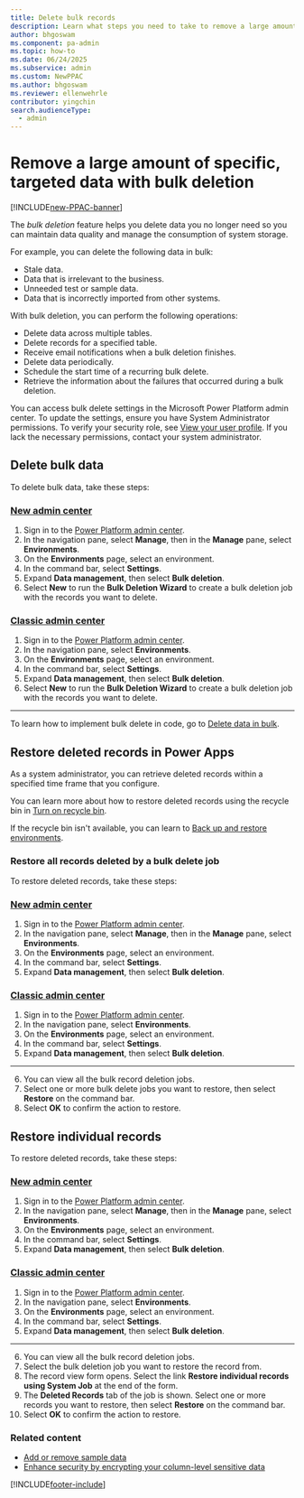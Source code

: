 ```yaml
---
title: Delete bulk records 
description: Learn what steps you need to take to remove a large amount of specific, targeted data with bulk deletion.
author: bhgoswam 
ms.component: pa-admin
ms.topic: how-to
ms.date: 06/24/2025
ms.subservice: admin
ms.custom: NewPPAC
ms.author: bhgoswam
ms.reviewer: ellenwehrle
contributor: yingchin
search.audienceType: 
  - admin
---
```

# Remove a large amount of specific, targeted data with bulk deletion

[!INCLUDE[new-PPAC-banner](~/includes/new-PPAC-banner.md)]

The *bulk deletion* feature helps you delete data you no longer need so you can maintain data quality and manage the consumption of system storage.  
  
 For example, you can delete the following data in bulk:  
  
- Stale data.  
- Data that is irrelevant to the business.
- Unneeded test or sample data.  
- Data that is incorrectly imported from other systems.  
  
With bulk deletion, you can perform the following operations:  
  
- Delete data across multiple tables.
- Delete records for a specified table.
- Receive email notifications when a bulk deletion finishes.
- Delete data periodically.
- Schedule the start time of a recurring bulk delete.
- Retrieve the information about the failures that occurred during a bulk deletion.  

You can access bulk delete settings in the Microsoft Power Platform admin center. To update the settings, ensure you have System Administrator permissions. To verify your security role, see [View your user profile](/powerapps/user/view-your-user-profile). If you lack the necessary permissions, contact your system administrator.
  
## Delete bulk data

To delete bulk data, take these steps:

### [New admin center](#tab/new)

1. Sign in to the [Power Platform admin center](https://admin.powerplatform.microsoft.com/).
1. In the navigation pane, select **Manage**, then in the **Manage** pane, select **Environments**.
1. On the **Environments** page, select an environment.
1. In the command bar, select **Settings**.
1. Expand **Data management**, then select **Bulk deletion**.
1. Select **New** to run the **Bulk Deletion Wizard** to create a bulk deletion job with the records you want to delete.

### [Classic admin center](#tab/classic)

1. Sign in to the [Power Platform admin center](https://admin.powerplatform.microsoft.com/).
1. In the navigation pane, select **Environments**.
1. On the **Environments** page, select an environment.
1. In the command bar, select **Settings**.  
1. Expand **Data management**, then select **Bulk deletion**.
1. Select **New** to run the **Bulk Deletion Wizard** to create a bulk deletion job with the records you want to delete.

---

To learn how to implement bulk delete in code, go to [Delete data in bulk](/powerapps/developer/common-data-service/delete-data-bulk).

## Restore deleted records in Power Apps

As a system administrator, you can retrieve deleted records within a specified time frame that you configure.

You can learn more about how to restore deleted records using the recycle bin in [Turn on recycle bin](restore-deleted-table-records.md).

If the recycle bin isn't available, you can learn to [Back up and restore environments](backup-restore-environments.md).

### Restore all records deleted by a bulk delete job

To restore deleted records, take these steps:

### [New admin center](#tab/new)

1. Sign in to the [Power Platform admin center](https://admin.powerplatform.microsoft.com/).
1. In the navigation pane, select **Manage**, then in the **Manage** pane, select **Environments**.
1. On the **Environments** page, select an environment.
1. In the command bar, select **Settings**.
1. Expand **Data management**, then select **Bulk deletion**.

### [Classic admin center](#tab/classic)

1. Sign in to the [Power Platform admin center](https://admin.powerplatform.microsoft.com/).
1. In the navigation pane, select **Environments**.
1. On the **Environments** page, select an environment.
1. In the command bar, select **Settings**.  
1. Expand **Data management**, then select **Bulk deletion**.

---

6. You can view all the bulk record deletion jobs.
7. Select one or more bulk delete jobs you want to restore, then select **Restore** on the command bar.
8. Select **OK** to confirm the action to restore.

## Restore individual records

To restore deleted records, take these steps:

### [New admin center](#tab/new)

1. Sign in to the [Power Platform admin center](https://admin.powerplatform.microsoft.com/).
1. In the navigation pane, select **Manage**, then in the **Manage** pane, select **Environments**.
1. On the **Environments** page, select an environment.
1. In the command bar, select **Settings**.
1. Expand **Data management**, then select **Bulk deletion**.

### [Classic admin center](#tab/classic)

1. Sign in to the [Power Platform admin center](https://admin.powerplatform.microsoft.com/).
1. In the navigation pane, select **Environments**.
1. On the **Environments** page, select an environment.
1. In the command bar, select **Settings**.  
1. Expand **Data management**, then select **Bulk deletion**.

---

6. You can view all the bulk record deletion jobs.
7. Select the bulk deletion job you want to restore the record from.
8. The record view form opens. Select the link **Restore individual records using System Job** at the end of the form.
9. The **Deleted Records** tab of the job is shown. Select one or more records you want to restore, then select **Restore** on the command bar.
10. Select **OK** to confirm the action to restore.  

### Related content

- [Add or remove sample data](add-remove-sample-data.md)
- [Enhance security by encrypting your column-level sensitive data](data-encryption.md)

[!INCLUDE[footer-include](../includes/footer-banner.md)]
